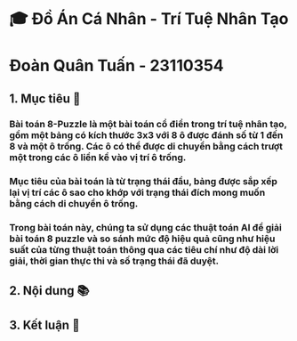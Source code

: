 # 🎓 Đồ Án Cá Nhân - Trí Tuệ Nhân Tạo
# Đoàn Quân Tuấn - 23110354
## 1. Mục tiêu 🎯
###  Bài toán 8-Puzzle là một bài toán cổ điển trong trí tuệ nhân tạo, gồm một bảng có kích thước 3x3 với 8 ô được đánh số từ 1 đến 8 và một ô trống. Các ô có thể được di chuyển bằng cách trượt một trong các ô liền kề vào vị trí ô trống.
###  Mục tiêu của bài toán là từ trạng thái đầu, bảng được sắp xếp lại vị trí các ô sao cho khớp với trạng thái đích mong muốn bằng cách di chuyển ô trống. 
###  Trong bài toán này, chúng ta sử dụng các thuật toán AI để giải bài toán 8 puzzle và so sánh mức độ hiệu quả cũng như hiệu suất của từng thuật toán thông qua các tiêu chí như độ dài lời giải, thời gian thực thi và số trạng thái đã duyệt.
## 2. Nội dung 📚
## 3. Kết luận 📝
